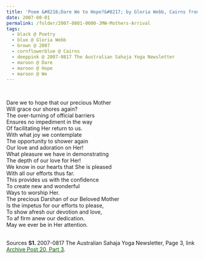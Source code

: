 ```yaml
---
title: 'Poem &#8216;Dare We to Hope?&#8217; by Gloria Webb, Cairns from the 2007-0817 The Australian Sahaja Yoga Newsletter, Page 3'
date: 2007-08-01
permalink: /folder/2007-0801-0000-JMW-Mothers-Arrival
tags:
  - black @ Poetry
  - blue @ Gloria Webb
  - brown @ 2007
  - cornflowerblue @ Cairns
  - deeppink @ 2007-0817 The Australian Sahaja Yoga Newsletter 
  - maroon @ Dare
  - maroon @ Hope
  - maroon @ We  
---
```


<br>

<p>
Dare we to hope that our precious Mother<br>
Will grace our shores again?<br>
The over-turning of official barriers<br>
Ensures no impediment in the way<br>
Of facilitating Her return to us.<br>
With what joy we contemplate<br>
The opportunity to shower again<br>
Our love and adoration on Her!<br>
What pleasure we have in demonstrating<br>
The depth of our love for Her!<br>
We know in our hearts that She is pleased<br>
With all our efforts thus far.<br>
This provides us with the confidence<br>
To create new and wonderful<br>
Ways to worship Her.<br>
The precious Darshan of our Beloved Mother<br>
Is the impetus for our efforts to please,<br>
To show afresh our devotion and love,<br>
To af firm anew our dedication.<br>
May we ever be in Her attention.<br>
</p>

<br>

<wave-list>
<list-title color="DarkSeaGreen" width="40">Sources</list-title>
  <list-item color="BlanchedAlmond"  width="280"><b>S1. </b> 2007-0817 The Australian Sahaja Yoga Newsletter, Page 3, link <a href="https://seven-teams.github.io/archives/2024/0706"><font color="DarkGreen">Archive Post 20, Part 3</font></a>.</list-item>
</wave-list>